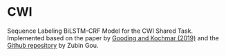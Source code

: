 # CWI 
Sequence Labeling BiLSTM-CRF Model for the CWI Shared Task. Implemented based on the paper by <a href="https://aclanthology.org/P19-1109.pdf">Gooding and Kochmar (2019)</a> and the <a href="https://github.com/ZubinGou/NER-BiLSTM-CRF-PyTorch">Github repository</a> by Zubin Gou.
